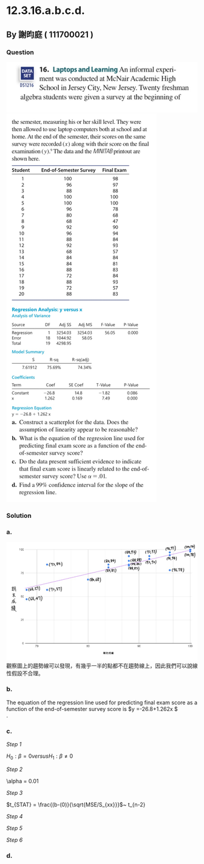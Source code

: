 # 12.3.16.a.b.c.d.

## By 謝昀庭 ( 111700021 )

### Question

![圖1](https://github.com/HWTeng-Course/202402-Statistics/blob/main/Images/IMG_0577.jpg)
![圖2](https://github.com/HWTeng-Course/202402-Statistics/blob/main/Images/IMG_0577%20(1).jpg)

### Solution 
### a.
![圖表1](https://github.com/HWTeng-Course/202402-Statistics/blob/main/Images/chart.jpg?fbclid=IwAR2nsguShZ8DTFofPyV4zf_GEQ86SiCJFw-ENB8HBiuxXR--IKh8GVohef0_aem_AZvXfkYEVhW9eKhvQCxF_LU2XYPb9LCFh6iqJq8rwZaUHRXYXJkDyC3JsRIZjjJA_LbUh4V8m-NVaqlTn53dc309)
觀察圖上的趨勢線可以發現，有幾乎一半的點都不在趨勢線上，因此我們可以說線性假設不合理。
### b.
The equation of the regression line used for predicting final exam score as a function of the end-of-semester survey score is $y =-26.8+1.262x $<br>.
### c.
*Step 1*

$H_{0} : \beta = 0  versus  H_{1} : \beta ≠ 0$

*Step 2*

 \alpha = 0.01

*Step 3*

$t_{STAT} = \frac{(b-(0)}{\sqrt{MSE/S_{xx}}}$~ t_{n-2}

*Step 4*

*Step 5*

*Step 6*

### d.
